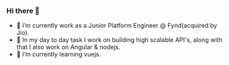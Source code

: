 ### Hi there 👋

<!--
**Zorro30/Zorro30** is a ✨ _special_ ✨ repository because its `README.md` (this file) appears on your GitHub profile.

Here are some ideas to get you started:
-->

- 🔭 I’m currently work as a Junior Platform Engineer @ Fynd(acquired by Jio).
- 💼 In my day to day task I work on building high scalable API's, along with that I also work on Angular & nodejs.
- 🌱 I’m currently learning vuejs.



